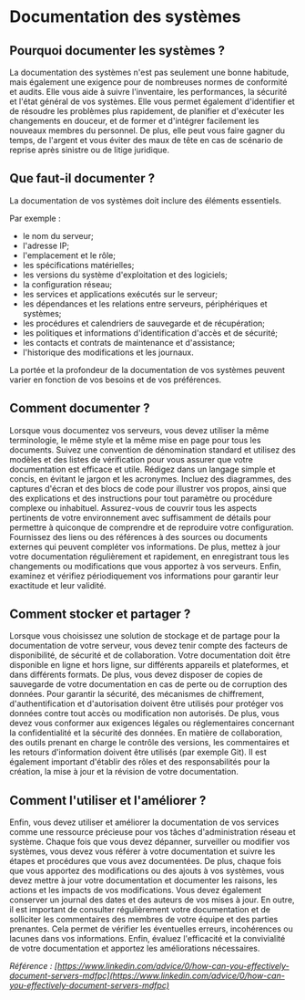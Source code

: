 # Documentation des systèmes

## Pourquoi documenter les systèmes ?

La documentation des systèmes n'est pas seulement une bonne habitude, mais également une exigence pour de nombreuses normes de conformité et audits. Elle vous aide à suivre l'inventaire, les performances, la sécurité et l'état général de vos systèmes. Elle vous permet également d'identifier et de résoudre les problèmes plus rapidement, de planifier et d'exécuter les changements en douceur, et de former et d'intégrer facilement les nouveaux membres du personnel. De plus, elle peut vous faire gagner du temps, de l'argent et vous éviter des maux de tête en cas de scénario de reprise après sinistre ou de litige juridique.

## Que faut-il documenter ?

La documentation de vos systèmes doit inclure des éléments essentiels.  

Par exemple :  
- le nom du serveur;  
- l'adresse IP;  
- l'emplacement et le rôle;  
- les spécifications matérielles;  
- les versions du système d'exploitation et des logiciels;  
- la configuration réseau;  
- les services et applications exécutés sur le serveur;  
- les dépendances et les relations entre serveurs, périphériques et systèmes;  
- les procédures et calendriers de sauvegarde et de récupération;  
- les politiques et informations d'identification d'accès et de sécurité;  
- les contacts et contrats de maintenance et d'assistance;  
- l'historique des modifications et les journaux.  

La portée et la profondeur de la documentation de vos systèmes peuvent varier en fonction de vos besoins et de vos préférences.  

## Comment documenter ?

Lorsque vous documentez vos serveurs, vous devez utiliser la même terminologie, le même style et la même mise en page pour tous les documents. Suivez une convention de dénomination standard et utilisez des modèles et des listes de vérification pour vous assurer que votre documentation est efficace et utile. Rédigez dans un langage simple et concis, en évitant le jargon et les acronymes. Incluez des diagrammes, des captures d'écran et des blocs de code pour illustrer vos propos, ainsi que des explications et des instructions pour tout paramètre ou procédure complexe ou inhabituel. Assurez-vous de couvrir tous les aspects pertinents de votre environnement avec suffisamment de détails pour permettre à quiconque de comprendre et de reproduire votre configuration. Fournissez des liens ou des références à des sources ou documents externes qui peuvent compléter vos informations. De plus, mettez à jour votre documentation régulièrement et rapidement, en enregistrant tous les changements ou modifications que vous apportez à vos serveurs. Enfin, examinez et vérifiez périodiquement vos informations pour garantir leur exactitude et leur validité.  

## Comment stocker et partager ?

Lorsque vous choisissez une solution de stockage et de partage pour la documentation de votre serveur, vous devez tenir compte des facteurs de disponibilité, de sécurité et de collaboration. Votre documentation doit être disponible en ligne et hors ligne, sur différents appareils et plateformes, et dans différents formats. De plus, vous devez disposer de copies de sauvegarde de votre documentation en cas de perte ou de corruption des données. Pour garantir la sécurité, des mécanismes de chiffrement, d'authentification et d'autorisation doivent être utilisés pour protéger vos données contre tout accès ou modification non autorisés. De plus, vous devez vous conformer aux exigences légales ou réglementaires concernant la confidentialité et la sécurité des données. En matière de collaboration, des outils prenant en charge le contrôle des versions, les commentaires et les retours d'information doivent être utilisés (par exemple Git). Il est également important d'établir des rôles et des responsabilités pour la création, la mise à jour et la révision de votre documentation.


## Comment l'utiliser et l'améliorer ?

Enfin, vous devez utiliser et améliorer la documentation de vos services comme une ressource précieuse pour vos tâches d'administration réseau et système. Chaque fois que vous devez dépanner, surveiller ou modifier vos systèmes, vous devez vous référer à votre documentation et suivre les étapes et procédures que vous avez documentées. De plus, chaque fois que vous apportez des modifications ou des ajouts à vos systèmes, vous devez mettre à jour votre documentation et documenter les raisons, les actions et les impacts de vos modifications. Vous devez également conserver un journal des dates et des auteurs de vos mises à jour. En outre, il est important de consulter régulièrement votre documentation et de solliciter les commentaires des membres de votre équipe et des parties prenantes. Cela permet de vérifier les éventuelles erreurs, incohérences ou lacunes dans vos informations. Enfin, évaluez l'efficacité et la convivialité de votre documentation et apportez les améliorations nécessaires.  


*Référence : [https://www.linkedin.com/advice/0/how-can-you-effectively-document-servers-mdfpc](https://www.linkedin.com/advice/0/how-can-you-effectively-document-servers-mdfpc)*